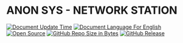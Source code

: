 # ANON SYS - NETWORK STATION

[![Document Update Time](https://img.shields.io/badge/Update%20Time-09%2F12%2F2021-darkorchid.svg?style=for-the-badge&logo=codacy&cacheSeconds=3600)]()
[![Document Language For English](https://img.shields.io/badge/Doc%20Language-EN-mediumpurple.svg?style=for-the-badge&logo=microsoft-word&cacheSeconds=3600)](./README.md)
[![Open Source](https://img.shields.io/badge/Open%20Source-%E2%9D%A4-brightgreen.svg?style=for-the-badge&logo=conekta&cacheSeconds=3600)]()
[![GitHub Repo Size in Bytes](https://img.shields.io/github/repo-size/anonymous-sys/anonymous-sys.github.io.svg?style=for-the-badge&logo=adobe-creative-cloud&cacheSeconds=3600)]()
[![GitHub Release](https://img.shields.io/github/v/release/facebook/rocksdb.svg?style=for-the-badge&cacheSeconds=3600)]()